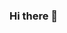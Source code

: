### Hi there 👋

<!--
**Ebrahim2789/Ebrahim2789** is a ✨ _special_ ✨ repository because its `README.md` (this file) appears on your GitHub profile.

Here are some ideas to get you started
- ⚡ Fun fact: ...for prototype  Integrated tourist project system (ITPS) are integrated
system with the reservation system that means flights, bus,
hotel and the payment method for those reservation by using
web service technology.
Once a Web service is deployed, other applications (and other
Web services) can discover and invoke the deployed service.
By using its technology like WSDL and SOAP stands for
Simple Object Access Protocol. SOAP is an XML based
protocol for accessing Web Services

 ======>  first open index in the first folder and its developed for 
                 Admin
                 Agent 
                 Tourist
                 Trousim officer

then based on the sceinario in the word document
   the prototype was developed 
 ==========>      look the word document


Thank You a lot, 


it was great ,we understand a lot of thing by this oppertunity
     i hope its good for our fetuer.
-->

